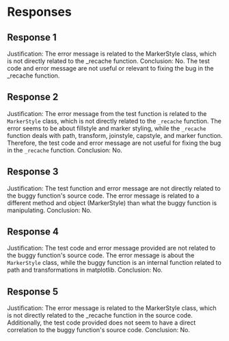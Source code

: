 # Responses
## Response 1
Justification: The error message is related to the MarkerStyle class, which is not directly related to the _recache function.
Conclusion: No. The test code and error message are not useful or relevant to fixing the bug in the _recache function.

## Response 2
Justification: The error message from the test function is related to the `MarkerStyle` class, which is not directly related to the `_recache` function. The error seems to be about fillstyle and marker styling, while the `_recache` function deals with path, transform, joinstyle, capstyle, and marker function. Therefore, the test code and error message are not useful for fixing the bug in the `_recache` function.
Conclusion: No.

## Response 3
Justification: The test function and error message are not directly related to the buggy function's source code. The error message is related to a different method and object (MarkerStyle) than what the buggy function is manipulating. 
Conclusion: No.

## Response 4
Justification: The test code and error message provided are not related to the buggy function's source code. The error message is about the `MarkerStyle` class, while the buggy function is an internal function related to path and transformations in matplotlib. 
Conclusion: No.

## Response 5
Justification: The error message is related to the MarkerStyle class, which is not directly related to the _recache function in the source code. Additionally, the test code provided does not seem to have a direct correlation to the buggy function's source code.
Conclusion: No.

